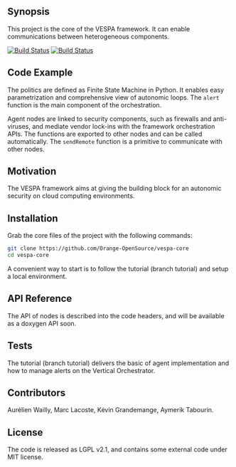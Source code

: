 ## Synopsis

This project is the core of the VESPA framework. It can enable communications between heterogeneous components.

[![Build Status](https://travis-ci.org/Orange-OpenSource/vespa-core.svg?branch=master)](https://travis-ci.org/Orange-OpenSource/vespa-core) [![Build Status](https://readthedocs.org/projects/vespa-core/badge/?version=latest)](http://vespa-core.readthedocs.org/en/latest/)

## Code Example

The politics are defined as Finite State Machine in Python. It enables easy parametrization and comprehensive view of autonomic loops. The ``alert`` function is the main component of the orchestration.

Agent nodes are linked to security components, such as firewalls and anti-viruses, and mediate vendor lock-ins with the framework orchestration APIs. The functions are exported to other nodes and can be called automatically. The ``sendRemote`` function is a primitive to communicate with other nodes.

## Motivation

The VESPA framework aims at giving the building block for an autonomic security on cloud computing environments.

## Installation

Grab the core files of the project with the following commands:

```bash
git clone https://github.com/Orange-OpenSource/vespa-core
cd vespa-core
```

A convenient way to start is to follow the tutorial (branch tutorial) and setup a local environment.

## API Reference

The API of nodes is described into the code headers, and will be available as a doxygen API soon.

## Tests

The tutorial (branch tutorial) delivers the basic of agent implementation and how to manage alerts on the Vertical Orchestrator.

## Contributors

Aurélien Wailly, Marc Lacoste, Kévin Grandemange, Aymerik Tabourin.

## License

The code is released as LGPL v2.1, and contains some external code under MIT license.
